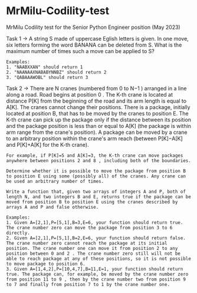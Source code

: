 # MrMilu-Codility-test

MrMilu Codility test for the Senior Python Engineer position (May 2023)

Task 1 -> 
	A string S made of uppercase Eglish letters is given. 
    In one move, six letters forming the word BANANA can be deleted from S.
    What is the maximum number of times such a move can be applied to S?
	
	Examples:
	1. "NAABXXAN" should return 1
    2. "NAANAAXNABABYNNBZ" should return 2
    3. "QABAAAWOBL" should return 3

Task 2 -> 
	There are N cranes (numbered from 0 to N−1 ) arranged in a line along a road. 
	Road begins at position 0 .
	The K-th crane is located at distance P[K] from the beginning of the road and its arm length is equal to A[K]. 
	The cranes cannot change their positions. 
	There is a package, initially located at position B, that has to be moved by the cranes to position E. 
	The K-th crane can pick up the package only if the distance between its position and the package position is less than or equal to A[K] (the package is within arm range from the crane's position). 
	A package can be moved by a crane to an arbitrary position within the crane's arm reach (between P[K]−A[K] and P[K]+A[K] for the K-th crane). 

	For example, if P[K]=5 and A[K]=3, the K-th crane can move packages anywhere between positions 2 and 8 , including both of the boundaries. 

	Determine whether it is possible to move the package from position B to position E using some (possibly all) of the cranes. Any crane can be used an arbitrary number of times.

	Write a function that, given two arrays of integers A and P, both of length N, and two integers B and E, returns true if the package can be moved from position B to position E using the cranes described by arrays A and P and false otherwise. 

	Examples: 
	1. Given A=[2,1],P=[5,1],B=3,E=6, your function should return true. The crane number zero can move the package from position 3 to 6 directly. 
	2. Given A=[2,1],P=[5,1],B=2,E=6, your function should return false. The crane number zero cannot reach the package at its initial position. The crane number one can move it from position 2 to any position between 0 and 2 . The crane number zero still will not be able to reach package at any of these positions, so it is not possible to move package to position 6. 
	3. Given A=[1,4,2],P=[10,4,7],B=11,E=1, your function should return true. The package can, for example, be moved by the crane number zero from position 11 to 9 , then by the crane number two from position 9 to 7 and finally from position 7 to 1 by the crane number one.
